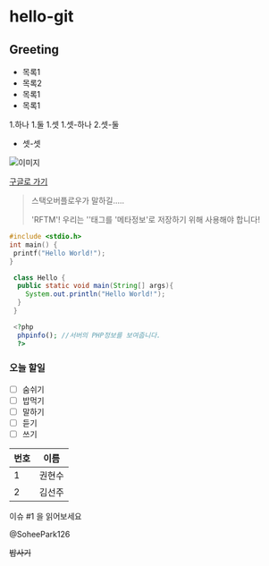 # hello-git
## Greeting

 * 목록1
 * 목록2
  * 목록1
  * 목록1
  
 1.하나
 1.둘
 1.셋
  1.셋-하나
  2.셋-둘
  * 셋-셋
  
 ![이미지](https://ssl.pstatic.net/tveta/libs/1226/1226449/1c9d746cae647635c02a_20190401171452646.jpg)
  
 [구글로 가기](https://google.co.kr/)
 
 >스택오버플로우가 말하길.....
 >
 > 'RFTM'!
  우리는 '<meta>'태그를 '메타정보'로 저장하기 위해 사용해야 합니다!
  
 ```c
 #include <stdio.h>
 int main() {
  printf("Hello World!");
 }
 ```
  
```java
 class Hello {
  public static void main(String[] args){
    System.out.println("Hello World!");
  }
 }
```

```php
 <?php
  phpinfo(); //서버의 PHP정보를 보여줍니다.
  ?>
```
 
### 오늘 할일
- [ ] 숨쉬기
- [ ] 밥먹기
- [ ] 말하기
- [ ] 듣기
- [ ] 쓰기

| 번호 | 이름 |
| ---- | --- |
| 1 | 권현수 |
| 2 | 김선주 |

이슈 #1 을 읽어보세요

@SoheePark126

~~밥사기~~
